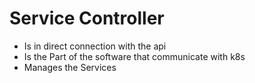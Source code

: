 # Service Controller

+ Is in direct connection with the api
+ Is the Part of the software that communicate with k8s
+ Manages the Services